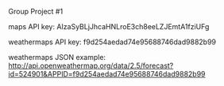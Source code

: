 Group Project #1

maps API key: AIzaSyBLjJhcaHNLroE3ch8eeLZJEmtA1fziUFg

weathermaps API key: f9d254aedad74e95688746dad9882b99

weathermaps JSON example: http://api.openweathermap.org/data/2.5/forecast?id=524901&APPID=f9d254aedad74e95688746dad9882b99
